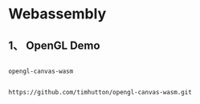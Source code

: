 # Webassembly


## 1、 OpenGL Demo

```

opengl-canvas-wasm


https://github.com/timhutton/opengl-canvas-wasm.git

```